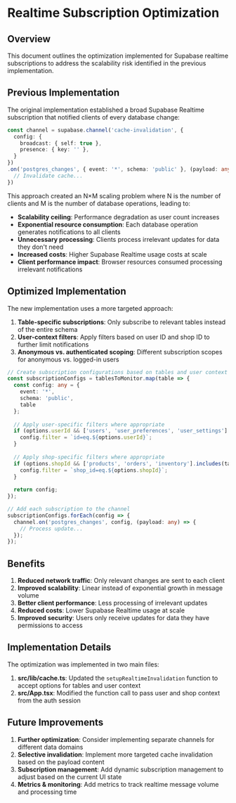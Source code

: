 # Realtime Subscription Optimization

## Overview

This document outlines the optimization implemented for Supabase realtime subscriptions to address the scalability risk identified in the previous implementation.

## Previous Implementation

The original implementation established a broad Supabase Realtime subscription that notified clients of every database change:

```typescript
const channel = supabase.channel('cache-invalidation', {
  config: {
    broadcast: { self: true },
    presence: { key: '' },
  }
})
.on('postgres_changes', { event: '*', schema: 'public' }, (payload: any) => {
  // Invalidate cache...
})
```

This approach created an N×M scaling problem where N is the number of clients and M is the number of database operations, leading to:

- **Scalability ceiling**: Performance degradation as user count increases
- **Exponential resource consumption**: Each database operation generates notifications to all clients
- **Unnecessary processing**: Clients process irrelevant updates for data they don't need
- **Increased costs**: Higher Supabase Realtime usage costs at scale
- **Client performance impact**: Browser resources consumed processing irrelevant notifications

## Optimized Implementation

The new implementation uses a more targeted approach:

1. **Table-specific subscriptions**: Only subscribe to relevant tables instead of the entire schema
2. **User-context filters**: Apply filters based on user ID and shop ID to further limit notifications
3. **Anonymous vs. authenticated scoping**: Different subscription scopes for anonymous vs. logged-in users

```typescript
// Create subscription configurations based on tables and user context
const subscriptionConfigs = tablesToMonitor.map(table => {
  const config: any = { 
    event: '*', 
    schema: 'public',
    table 
  };
  
  // Apply user-specific filters where appropriate
  if (options.userId && ['users', 'user_preferences', 'user_settings'].includes(table)) {
    config.filter = `id=eq.${options.userId}`;
  }
  
  // Apply shop-specific filters where appropriate
  if (options.shopId && ['products', 'orders', 'inventory'].includes(table)) {
    config.filter = `shop_id=eq.${options.shopId}`;
  }
  
  return config;
});

// Add each subscription to the channel
subscriptionConfigs.forEach(config => {
  channel.on('postgres_changes', config, (payload: any) => {
    // Process update...
  });
});
```

## Benefits

1. **Reduced network traffic**: Only relevant changes are sent to each client
2. **Improved scalability**: Linear instead of exponential growth in message volume
3. **Better client performance**: Less processing of irrelevant updates
4. **Reduced costs**: Lower Supabase Realtime usage at scale
5. **Improved security**: Users only receive updates for data they have permissions to access

## Implementation Details

The optimization was implemented in two main files:

1. **src/lib/cache.ts**: Updated the `setupRealtimeInvalidation` function to accept options for tables and user context
2. **src/App.tsx**: Modified the function call to pass user and shop context from the auth session

## Future Improvements

1. **Further optimization**: Consider implementing separate channels for different data domains
2. **Selective invalidation**: Implement more targeted cache invalidation based on the payload content
3. **Subscription management**: Add dynamic subscription management to adjust based on the current UI state
4. **Metrics & monitoring**: Add metrics to track realtime message volume and processing time 